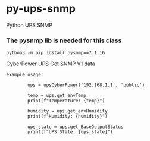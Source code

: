 # py-ups-snmp
Python UPS SNMP

### The pysnmp lib is needed for this class
`python3 -m pip install pysnmp==7.1.16`

CyberPower UPS Get SNMP V1 data

    example usage:
```
        ups = upsCyberPower('192.168.1.1', 'public')

        temp = ups.get_envTemp
        print(f"Temperature: {temp}")
        
        humidity = ups.get_envHumidity
        print(f"Humidity: {humidity}")
        
        ups_state = ups.get_BaseOutputStatus
        print(f"UPS State: {ups_state}")
```